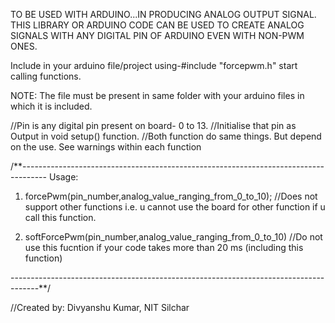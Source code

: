 TO BE USED WITH ARDUINO...IN PRODUCING ANALOG OUTPUT SIGNAL.
THIS LIBRARY OR ARDUINO CODE CAN BE USED TO CREATE ANALOG SIGNALS WITH ANY DIGITAL PIN OF ARDUINO EVEN WITH NON-PWM ONES.

Include in your arduino file/project using-#include "forcepwm.h"
start calling functions.

NOTE: The file must be present in same folder with your arduino files in which it is included.

//Pin is any digital pin present on board- 0 to 13.
//Initialise that pin as Output in void setup() function.
//Both function do same things. But depend on the use. See warnings within each function

/**------------------------------------------------------------------------------------
Usage:

1. forcePwm(pin_number,analog_value_ranging_from_0_to_10);
 //Does not support other functions i.e. u cannot use the board for other function if u call this function.

2. softForcePwm(pin_number,analog_value_ranging_from_0_to_10)
//Do not use this fucntion if your code takes more than 20 ms (including this function)

-------------------------------------------------------------------------------------**/




//Created by: Divyanshu Kumar, NIT Silchar
